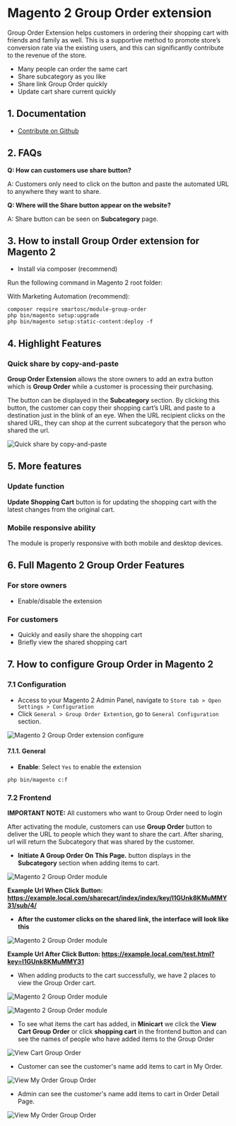 # Magento 2 Group Order extension

Group Order Extension helps customers in ordering their shopping cart with friends and family as well. This is a supportive method to promote store’s conversion rate via the existing users, and this can significantly contribute to the revenue of the store.

- Many people can order the same cart
- Share subcategory as you like
- Share link Group Order quickly
- Update cart share current quickly

## 1. Documentation

- [Contribute on Github](https://github.com/gnocman/m246/tree/main/app/code/SmartOSC/GroupOrder)

## 2. FAQs

**Q: How can customers use share button?**

A: Customers only need to click on the button and paste the automated URL to anywhere they want to share.

**Q: Where will the Share button appear on the website?**

A: Share button can be seen on **Subcategory** page.

## 3. How to install Group Order extension for Magento 2

- Install via composer (recommend)

Run the following command in Magento 2 root folder:

With Marketing Automation (recommend):
```
composer require smartosc/module-group-order
php bin/magento setup:upgrade
php bin/magento setup:static-content:deploy -f
```

## 4. Highlight Features

### Quick share by copy-and-paste

**Group Order Extension** allows the store owners to add an extra button which is **Group Order** while a customer is processing their purchasing.

The button can be displayed in the **Subcategory** section. By clicking this button, the customer can copy their shopping cart’s URL and paste to a destination just in the blink of an eye. When the URL recipient clicks on the shared URL, they can shop at the current subcategory that the person who shared the url.

![Quick share by copy-and-paste](https://github.com/gnocman/m246/assets/55309917/2ae3c4bf-a15d-4875-a69b-96800b119867)

## 5. More features

### Update function

**Update Shopping Cart** button is for updating the shopping cart with the latest changes from the original cart.

### Mobile responsive ability

The module is properly responsive with both mobile and desktop devices.

## 6. Full Magento 2 Group Order Features

### For store owners
- Enable/disable the extension

### For customers
- Quickly and easily share the shopping cart
- Briefly view the shared shopping cart

## 7. How to configure Group Order in Magento 2

### 7.1 Configuration

- Access to your Magento 2 Admin Panel, navigate to `Store tab > Open Settings > Configuration `
- Click `General > Group Order Extention`, go to `General Configuration` section.

![Magento 2 Group Order extension configure](https://github.com/gnocman/m246/assets/55309917/aba4df53-26b8-4cf2-97cd-fabfd80df2c6)

#### 7.1.1. General

- **Enable**: Select `Yes` to enable the extension
```
php bin/magento c:f
```

### 7.2 Frontend
**IMPORTANT NOTE:** All customers who want to Group Order need to login

After activating the module, customers can use **Group Order** button to deliver the URL to people which they want to share the cart. After sharing, url will return the Subcategory that was shared by the customer.

- **Initiate A Group Order On This Page.** button displays in the **Subcategory** section when adding items to cart.

![Magento 2 Group Order module](https://github.com/gnocman/m246/assets/55309917/2ae3c4bf-a15d-4875-a69b-96800b119867)

**Example Url When Click Button: https://example.local.com/sharecart/index/index/key/I1GUnk8KMuMMY31/sub/4/**

- **After the customer clicks on the shared link, the interface will look like this**

![Magento 2 Group Order module](https://github.com/gnocman/m246/assets/55309917/32a4e5c2-0036-423e-88fa-ee223ea9d9f5)

**Example Url After Click Button: https://example.local.com/test.html?key=I1GUnk8KMuMMY31**

- When adding products to the cart successfully, we have 2 places to view the Group Order cart.

![Magento 2 Group Order module](https://github.com/gnocman/m246/assets/55309917/09e04f51-167e-4d9a-a8b4-c46fc0d3076b)

![Magento 2 Group Order module](https://github.com/gnocman/m246/assets/55309917/eabcb0fb-5fcf-4319-aeca-84d6f94e0589)

- To see what items the cart has added, in **Minicart** we click the **View Cart Group Order** or click **shopping cart** in the frontend button and can see the names of people who have added items to the Group Order

![View Cart  Group Order](https://github.com/gnocman/m246/assets/55309917/f8b01994-72b4-4709-b540-2ef50c79bacf)

- Customer can see the customer's name add items to cart in My Order.

![View My Order Group Order](https://github.com/gnocman/m246/assets/55309917/199c1606-501a-40ba-b5e5-431939110b94)

- Admin can see the customer's name add items to cart in Order Detail Page.

![View My Order Group Order](https://github.com/gnocman/m246/assets/55309917/1095a024-a4a4-4d58-9ad5-a654b0e832a0)
